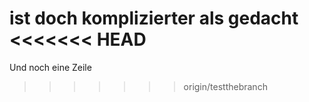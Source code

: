 ist doch komplizierter als gedacht
<<<<<<< HEAD
=======

Und noch eine Zeile
>>>>>>> origin/testthebranch
